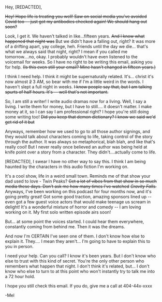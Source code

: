 Hey, \[REDACTED\],

~~Hey! Hope life is treating you well! Saw on social media you've avoided Covid too -- just got my antibodies checked again! We should hang out soon?~~

Look, I get it. We haven't talked in like...fifteen years. ~~And I know what happened that night was~~ But we didn't have a falling out, right? It was more of a drifting apart, yay college, heh.  Friends until the day we die... that's what we always said that night, right? I mean if you called me tomorrow....no, okay. I probably wouldn't have even listened to the voicemail for weeks. So I have no right to be writing this email, asking you for help. ~~(Is this even still your email? Mine hasn't changed in fifteen years.)~~

I think I need help. I think it might be supernaturally related. It's... christ it's now almost ~~2~~ 3 AM, so bear with me if I'm a little weird in the words. I haven't slept a full night in weeks. ~~I know people say that, but I am talking spurts of half hours. It's -- well that's not important.~~

So, I am still a writer! I write audio dramas now for a living. Well, I say a living. I write them for money, but I have to still.... it doesn't matter. I make money at it, so I can say I am professional right? I hope you're still doing some writing too! ~~Did you keep that demon dictionary? I know we said we'd get rid of it but~~

Anyways, remember how we used to go to all those author signings, and they would talk about characters coming to life, taking control of the story through the author. It was always so metaphorical, blah blah, and like that's really cool! But I never really once believed an author was being held at knife point over a story from a character. They didn't....actually come to life.

\[REDACTED\], I swear I have no other way to say this. I think I am being haunted by the characters in this audio fiction I'm working on.

It's a cool show, life in a weird small town. Reminds me of that show your dad used to love - Twin Peaks? ~~Get a lot of vibes from that show in so much media these days. Don't ask me how many times I've watched~~ *~~Gravity Falls.~~* Anyways, I've been working on this podcast for four months now, and it's going pretty great! Got some good traction, amazing sponsors lined up -- even got a few guest voice actors that would make teenage us scream in delight! It's a wonderful mixture of horror and comedy -- I am loving working on it. My first solo written episode airs soon!

But... at some point the voices started. I could hear them everywhere, constantly coming from behind me. Then it was the dreams.

And now I'm CERTAIN I've seen one of them. I don't know how else to explain it. They.... I mean they aren't... I'm going to have to explain this to you in person.

I need your help. Can you call? I know it's been years. But I don't know who else to trust with this kind of secret. You're the only other person who remembers what happen that night. I don't think it's related, but... I don't know who else to turn to at this point who won't instantly try to talk me into a 72 hour hold.

I hope you still check this email. If you do, give me a call at 404-44x-xxxx

\-Mel